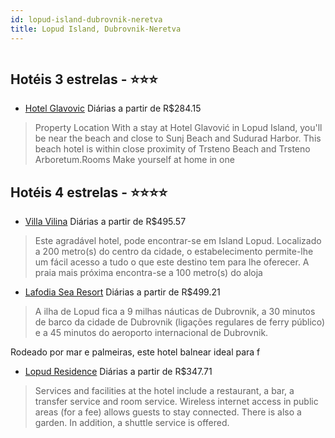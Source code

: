 ```yaml
---
id: lopud-island-dubrovnik-neretva
title: Lopud Island, Dubrovnik-Neretva
---
```


<center><img src="http://photos.hotelbeds.com/giata/12/127397/127397a_hb_a_001.jpg" alt="" /></center>


## Hotéis 3 estrelas - ⭐️⭐️⭐️

-    [Hotel Glavovic](https://www.hurb.com/hoteis/lopud-island/hotel-glavovic-JNP-JP536693?cmp=18055) Diárias a partir de R$284.15
   > Property Location With a stay at Hotel Glavović in Lopud Island, you&apos;ll be near the beach and close to Sunj Beach and Sudurad Harbor. This beach hotel is within close proximity of Trsteno Beach and Trsteno Arboretum.Rooms Make yourself at home in one

## Hotéis 4 estrelas - ⭐️⭐️⭐️⭐️

-    [Villa Vilina](https://www.hurb.com/hoteis/lopud-island/villa-vilina-JNP-JP547995?cmp=18055) Diárias a partir de R$495.57
   > Este agradável hotel, pode encontrar-se em Island Lopud. Localizado a 200 metro(s) do centro da cidade, o estabelecimento permite-lhe um fácil acesso a tudo o que este destino tem para lhe oferecer. A praia mais próxima encontra-se a 100 metro(s) do aloja
-    [Lafodia Sea Resort](https://www.hurb.com/hoteis/lopud-island/lafodia-sea-resort-JNP-JP016985?cmp=18055) Diárias a partir de R$499.21
   > A ilha de Lopud fica a 9 milhas náuticas de Dubrovnik, a 30 minutos de barco da cidade de Dubrovnik (ligações regulares de ferry público) e a 45 minutos do aeroporto internacional de Dubrovnik.

Rodeado por mar e palmeiras, este hotel balnear ideal para f
-    [Lopud Residence](https://www.hurb.com/hoteis/lopud-island/lopud-residence-JNP-JP385345?cmp=18055) Diárias a partir de R$347.71
   > Services and facilities at the hotel include a restaurant, a bar, a transfer service and room service. Wireless internet access in public areas (for a fee) allows guests to stay connected. There is also a garden. In addition, a shuttle service is offered.
